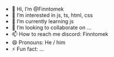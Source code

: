 - 👋 Hi, I’m @Finntomek
- 👀 I’m interested in js, ts, html, css
- 🌱 I’m currently learning js
- 💞️ I’m looking to collaborate on ...
- 📫 How to reach me discord: Finntomek
- 😄 Pronouns: He / him
- ⚡ Fun fact: ...

<!---
Finntomek/Finntomek is a ✨ special ✨ repository because its `README.md` (this file) appears on your GitHub profile.
You can click the Preview link to take a look at your changes.
--->

